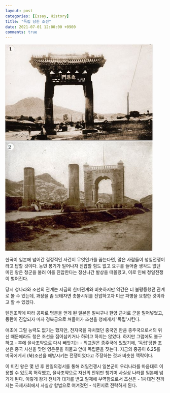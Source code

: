 ```yaml
---
layout: post
categories: [Essay, History]
title: "독립 당한 조선"
date: 2021-07-01 12:00:00 +0900
comments: true
---
```


![1](/assets/images/210701-1.jpg)
![2](/assets/images/210701-2.jpg)

한국이 일본에 넘어간 결정적인 사건이 무엇인가를 꼽는다면, 많은 사람들이 청일전쟁이라고 답할 것이다. 농민 봉기가 일어나자 진압할 힘도 없고 요구를 들어줄 생각도 없던 미친 왕은 청군을 불러 이를 진압한다는 정신나간 발상을 떠올렸고, 이로 인해 청일전쟁이 벌어진다.

당시 청나라와 조선의 관계는 지금의 한미관계와 비슷하지만 약간은 더 불평등했던 관계로 볼 수 있는데, 과장을 좀 보태자면 촛불시위를 진압하고자 미군 파병을 요청한 것이라고 할 수 있겠다.

텐진조약에 따라 공짜로 명분을 얻게 된 일본은 얼씨구나 한양 근처로 군을 밀어넣었고, 동란이 진압되자 마자 경복궁으로 쳐들어가 조선을 청에게서 '독립'시킨다.

애초에 그럴 능력도 없기는 했지만, 천자국을 자처했던 중국인 만큼 종주국으로서의 위신 때문에라도 청은 조선을 집어삼키거나 하려고 하지는 않았다. 하지만 그럼에도 불구하고 - 후에 을사조약으로 다시 빼앗기는 - 외교권은 종주국에 있었기에, '독립'당한 조선은 중국 사신을 맞던 영은문을 허물고 앞에 독립문을 짓는다. 지금의 중공이 6.25를 미국에게서 (북)조선을 해방시키는 전쟁이었다고 주장하는 것과 비슷한 맥락이다.

이 미친 왕은 몇 년 후 한일의정서를 통해 러일전쟁시 일본군이 우리나라를 마음대로 이용할 수 있도록 허락했고, 을사조약으로 자신의 안위만 챙기며 사실상 나라를 일본에 넘기게 된다. 이렇게 왕가 전체가 대가를 받고 일제에 부역함으로서 조선은 - 1차대전 전까지는 국제사회에서 사실상 합법으로 여겨졌던 - 식민지로 전락하게 된다.
